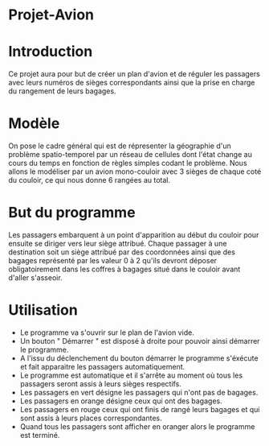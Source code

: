# Projet-Avion
# Introduction 
Ce projet aura pour but de créer un plan d'avion et de réguler les passagers avec leurs numéros de sièges correspondants ainsi que la prise en charge du rangement de leurs bagages.
# Modèle
On pose le cadre général qui est de répresenter la géographie d'un problème spatio-temporel par un réseau de cellules 
dont l'état change au cours du temps en fonction de règles simples codant le problème. Nous allons le modéliser par un avion mono-couloir avec 3 sièges de chaque coté du couloir, ce qui nous donne 6 rangées au total.
# But du programme
Les passagers embarquent à un point d'apparition au début du couloir pour ensuite se diriger vers leur siège attribué.
Chaque passager à une destination soit un siège attribué par des coordonnées ainsi que des bagages représenté par les valeur 0 à 2 qu'ils devront déposer obligatoirement dans les coffres à bagages situé dans le couloir avant d'aller s'asseoir.

# Utilisation 

- Le programme va s'ouvrir sur le plan de l'avion vide.
- Un bouton " Démarrer " est disposé à droite pour pouvoir ainsi démarrer le programme.
- A l'issu du déclenchement du bouton démarrer le programme s'éxécute et fait apparaitre les passagers automatiquement.
- Le programme est automatique et il s'arrête au moment où tous les passagers seront assis à leurs sièges respectifs.
- Les passagers en vert désigne les passagers qui n'ont pas de bagages.
- Les passagers en orange désigne ceux qui ont des bagages.
- Les passagers en rouge ceux qui ont finis de rangé leurs bagages  et qui sont assis à leurs places correspondantes.
- Quand tous les passagers sont afficher en oranger alors le programme est terminé.



